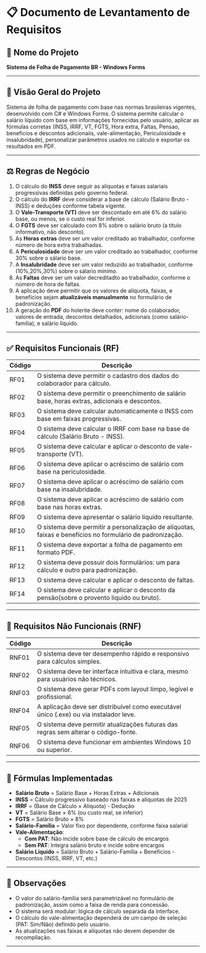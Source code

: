# 📋 Documento de Levantamento de Requisitos

## 🧾 Nome do Projeto

**Sistema de Folha de Pagamento BR - Windows Forms**

---

## 🧠 Visão Geral do Projeto

Sistema de folha de pagamento com base nas normas brasileiras vigentes, desenvolvido com C# e Windows Forms. O sistema permite calcular o salário líquido com base em informações fornecidas pelo usuário, aplicar as fórmulas corretas (INSS, IRRF, VT, FGTS, Hora extra, Faltas, Pensao, beneficios e descontos adicionaiis, vale-alimentação, Periculosidade e insalubridade), personalizar parâmetros usados no cálculo e exportar os resultados em PDF.

---

## ⚖️ Regras de Negócio

1. O cálculo do **INSS** deve seguir as alíquotas e faixas salariais progressivas definidas pelo governo federal.
2. O cálculo do **IRRF** deve considerar a base de cálculo (Salário Bruto - INSS) e deduções conforme tabela vigente.
3. O **Vale-Transporte (VT)** deve ser descontado em até 6% do salário base, ou menos, se o custo real for inferior.
4. O **FGTS** deve ser calculado com 8% sobre o salário bruto (a título informativo, não desconto).
5. As **Horas extras** deve ser um valor creditado ao trabalhador, conforme número de hora extra trabalhadas.
6. A **Periculosidade** deve ser um valor creditado ao trabalhador, conforme 30% sobre o sálario base.
7. A **Insalubridade** deve ser um valor reduzido ao trabalhador, conforme (10%,20%,30%) sobre o sálario minimo.
8. As **Faltas** deve ser um valor decreditadto ao trabalhador, conforme o número de hora de faltas.
10. A aplicação deve permitir que os valores de alíquota, faixas, e benefícios sejam **atualizáveis manualmente** no formulário de padronização.
11. A geração do **PDF** do holerite deve conter: nome do colaborador, valores de entrada, descontos detalhados, adicionais (como salário-família), e salário líquido.

---

## ✅ Requisitos Funcionais (RF)

| Código | Descrição |
|--------|-----------|
| RF01 | O sistema deve permitir o cadastro dos dados do colaborador para cálculo. |
| RF02 | O sistema deve permitir o preenchimento de salário base, horas extras, adicionais e descontos. |
| RF03 | O sistema deve calcular automaticamente o INSS com base em faixas progressivas. |
| RF04 | O sistema deve calcular o IRRF com base na base de cálculo (Salário Bruto - INSS). |
| RF05 | O sistema deve calcular e aplicar o desconto de vale-transporte (VT). |
| RF06 | O sistema deve aplicar o acréscimo de salário com base na periculosidade. |
| RF07 | O sistema deve aplicar o acréscimo de salário com base na insalubridade. |
| RF08 | O sistema deve aplicar o acréscimo de salário com base nas horas extras. |
| RF09 | O sistema deve apresentar o salário líquido resultante. |
| RF10 | O sistema deve permitir a personalização de alíquotas, faixas e benefícios no formulário de padronização. |
| RF11 | O sistema deve exportar a folha de pagamento em formato PDF. |
| RF12 | O sistema deve possuir dois formulários: um para cálculo e outro para padronização. |
| RF13 | O sistema deve calcular e aplicar o desconto de faltas. |
| RF14 | O sistema deve calcular e aplicar o desconto da pensão(sobre o provento liquido ou bruto). |

---

## 🚫 Requisitos Não Funcionais (RNF)

| Código | Descrição |
|--------|-----------|
| RNF01 | O sistema deve ter desempenho rápido e responsivo para cálculos simples. |
| RNF02 | O sistema deve ter interface intuitiva e clara, mesmo para usuários não técnicos. |
| RNF03 | O sistema deve gerar PDFs com layout limpo, legível e profissional. |
| RNF04 | A aplicação deve ser distribuível como executável único (.exe) ou via instalador leve. |
| RNF05 | O sistema deve permitir atualizações futuras das regras sem alterar o código-fonte. |
| RNF06 | O sistema deve funcionar em ambientes Windows 10 ou superior. |

---

## 🧮 Fórmulas Implementadas

- **Salário Bruto** = Salário Base + Horas Extras + Adicionais
- **INSS** = Cálculo progressivo baseado nas faixas e alíquotas de 2025
- **IRRF** = (Base de Cálculo × Alíquota) - Dedução
- **VT** = Salário Base × 6% (ou custo real, se inferior)
- **FGTS** = Salário Bruto × 8%
- **Salário-Família** = Valor fixo por dependente, conforme faixa salarial
- **Vale-Alimentação**:
  - **Com PAT**: Não incide sobre base de cálculo de encargos
  - **Sem PAT**: Integra salário bruto e incide sobre encargos
- **Salário Líquido** = Salário Bruto + Salário-Família + Benefícios - Descontos (INSS, IRRF, VT, etc.)

---

## 📌 Observações

- O valor do salário-família será parametrizável no formulário de padronização, assim como a faixa de renda para concessão.
- O sistema será modular: lógica de cálculo separada da interface.
- O cálculo do vale-alimentação dependerá de um campo de seleção (PAT: Sim/Não) definido pelo usuário.
- As atualizações nas faixas e alíquotas não devem depender de recompilação.

---


